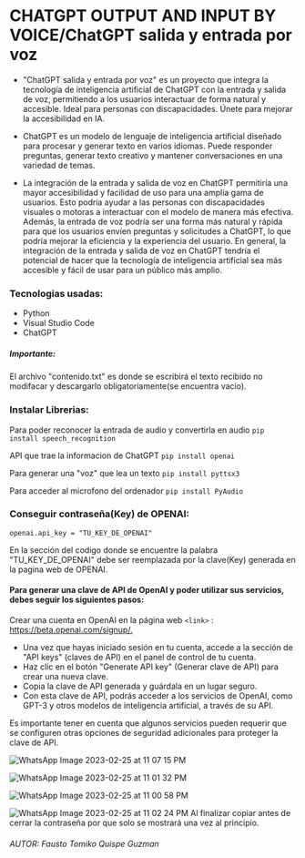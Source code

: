 # CHATGPT OUTPUT AND INPUT BY VOICE/ChatGPT salida y entrada por voz
- "ChatGPT salida y entrada por voz" es un proyecto que integra la tecnología de inteligencia artificial de ChatGPT con la entrada y salida de voz, permitiendo a los usuarios interactuar de forma natural y accesible. Ideal para personas con discapacidades. Únete para mejorar la accesibilidad en IA.

- ChatGPT es un modelo de lenguaje de inteligencia artificial diseñado para procesar y generar texto en varios idiomas. Puede responder preguntas, generar texto creativo y mantener conversaciones en una variedad de temas.

- La integración de la entrada y salida de voz en ChatGPT permitiría una mayor accesibilidad y facilidad de uso para una amplia gama de usuarios. Esto podría ayudar a las personas con discapacidades visuales o motoras a interactuar con el modelo de manera más efectiva. Además, la entrada de voz podría ser una forma más natural y rápida para que los usuarios envíen preguntas y solicitudes a ChatGPT, lo que podría mejorar la eficiencia y la experiencia del usuario. En general, la integración de la entrada y salida de voz en ChatGPT tendría el potencial de hacer que la tecnología de inteligencia artificial sea más accesible y fácil de usar para un público más amplio.

### Tecnologias usadas:
- Python
- Visual Studio Code
- ChatGPT

##### Importante:
El archivo "contenido.txt" es donde se escribirá el texto recibido no modifacar y descargarlo obligatoriamente(se encuentra vacio).

### Instalar Librerias:
Para poder reconocer la entrada de audio y convertirla en audio
`pip install speech_recognition`

API que trae la informacion de ChatGPT
`pip install openai`

Para generar una "voz" que lea un texto
`pip install pyttsx3`

Para acceder al microfono del ordenador
`pip install PyAudio`

### Conseguir contraseña(Key) de OPENAI:
`openai.api_key = "TU_KEY_DE_OPENAI"
`

En la sección del codigo donde se encuentre  la palabra "TU_KEY_DE_OPENAI" debe ser reemplazada por la clave(Key) generada en la pagina web de OPENAI.

#### Para generar una clave de API de OpenAI y poder utilizar sus servicios, debes seguir los siguientes pasos:

Crear una cuenta en OpenAI en la página web 
`<link>` : <https://beta.openai.com/signup/.>
- Una vez que hayas iniciado sesión en tu cuenta, accede a la sección de "API keys" (claves de API) en el panel de control de tu cuenta.
- Haz clic en el botón "Generate API key" (Generar clave de API) para crear una nueva clave.
- Copia la clave de API generada y guárdala en un lugar seguro.
- Con esta clave de API, podrás acceder a los servicios de OpenAI, como GPT-3 y otros modelos de inteligencia artificial, a través de su API.

Es importante tener en cuenta que algunos servicios pueden requerir que se configuren otras opciones de seguridad adicionales para proteger la clave de API.

![WhatsApp Image 2023-02-25 at 11 07 15 PM](https://user-images.githubusercontent.com/87513184/221391778-7e2f86da-1e75-4486-b72a-2107b0529488.jpeg)

![WhatsApp Image 2023-02-25 at 11 01 32 PM](https://user-images.githubusercontent.com/87513184/221391782-5e5c4b67-328c-43df-9fd8-b5776df31c37.jpeg)

![WhatsApp Image 2023-02-25 at 11 00 58 PM](https://user-images.githubusercontent.com/87513184/221391787-33a5f0d4-cc6a-4191-9b4f-b05bd241fb5c.jpeg)

![WhatsApp Image 2023-02-25 at 11 02 24 PM](https://user-images.githubusercontent.com/87513184/221391791-81f27a74-049e-48ff-aea0-edf1603cedae.jpeg)
Al finalizar copiar antes de cerrar la contraseña por que solo se mostrará una vez al principio.


###### AUTOR: Fausto Tomiko Quispe Guzman
